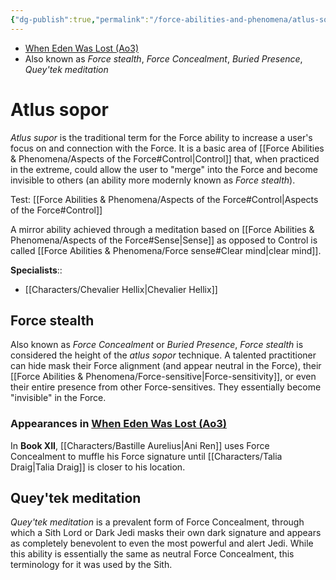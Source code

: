 ```yaml
---
{"dg-publish":true,"permalink":"/force-abilities-and-phenomena/atlus-sopor/","tags":["universal","control","forcepower"],"noteIcon":"saber1"}
---
```


- [When Eden Was Lost (Ao3)](https://archiveofourown.org/works/19334440/chapters/45992584)
- Also known as *Force stealth*, *Force Concealment*, *Buried Presence*, *Quey'tek meditation*
# Atlus sopor
*Atlus supor* is the traditional term for the Force ability to increase a user's focus on and connection with the Force. It is a basic area of [[Force Abilities & Phenomena/Aspects of the Force#Control\|Control]] that, when practiced in the extreme, could allow the user to "merge" into the Force and become invisible to others (an ability more modernly known as *Force stealth*).

Test: [[Force Abilities & Phenomena/Aspects of the Force#Control\|Aspects of the Force#Control]]

A mirror ability achieved through a meditation based on [[Force Abilities & Phenomena/Aspects of the Force#Sense\|Sense]] as opposed to Control is called [[Force Abilities & Phenomena/Force sense#Clear mind\|clear mind]].

**Specialists**::
- [[Characters/Chevalier Hellix\|Chevalier Hellix]]
## Force stealth
Also known as *Force Concealment* or *Buried Presence*, *Force stealth* is considered the height of the *atlus sopor* technique. A talented practitioner can hide mask their Force alignment (and appear neutral in the Force), their [[Force Abilities & Phenomena/Force-sensitive\|Force-sensitivity]], or even their entire presence from other Force-sensitives. They essentially become "invisible" in the Force.
### Appearances in [When Eden Was Lost (Ao3)](https://archiveofourown.org/works/19334440/chapters/45992584)
In **Book XII**, [[Characters/Bastille Aurelius\|Ani Ren]] uses Force Concealment to muffle his Force signature until [[Characters/Talia Draig\|Talia Draig]] is closer to his location. 
## Quey'tek meditation
*Quey'tek meditation* is a prevalent form of Force Concealment, through which a Sith Lord or Dark Jedi masks their own dark signature and appears as completely benevolent to even the most powerful and alert Jedi. While this ability is essentially the same as neutral Force Concealment, this terminology for it was used by the Sith. 